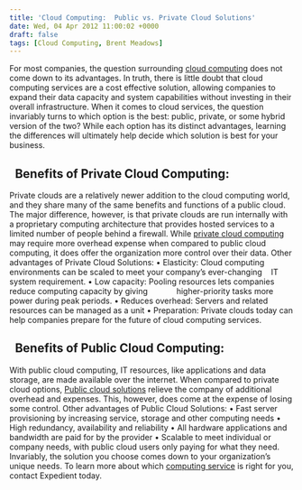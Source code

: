 ```yaml
---
title: 'Cloud Computing:  Public vs. Private Cloud Solutions'
date: Wed, 04 Apr 2012 11:00:02 +0000
draft: false
tags: [Cloud Computing, Brent Meadows]
---
```


For most companies, the question surrounding [cloud computing](https://www.expedient.com/cloud-computing/ "cloud computing") does not come down to its advantages. In truth, there is little doubt that cloud computing services are a cost effective solution, allowing companies to expand their data capacity and system capabilities without investing in their overall infrastructure. When it comes to cloud services, the question invariably turns to which option is the best: public, private, or some hybrid version of the two? While each option has its distinct advantages, learning the differences will ultimately help decide which solution is best for your business.  

  Benefits of Private Cloud Computing:
--------------------------------------

Private clouds are a relatively newer addition to the cloud computing world, and they share many of the same benefits and functions of a public cloud. The major difference, however, is that private clouds are run internally with a proprietary computing architecture that provides hosted services to a limited number of people behind a firewall. While [private cloud computing](https://www.expedient.com/cloud-computing/private-cloud-computing/ "private cloud computing") may require more overhead expense when compared to public cloud computing, it does offer the organization more control over their data. Other advantages of Private Cloud Solutions: • Elasticity: Cloud computing environments can be scaled to meet your company’s ever-changing    IT system requirement. • Low capacity: Pooling resources lets companies reduce computing capacity by giving             higher-priority tasks more power during peak periods. • Reduces overhead: Servers and related resources can be managed as a unit • Preparation: Private clouds today can help companies prepare for the future of cloud computing services.  

  Benefits of Public Cloud Computing:
-------------------------------------

With public cloud computing, IT resources, like applications and data storage, are made available over the internet. When compared to private cloud options, [Public cloud solutions](https://www.expedient.com/cloud-computing/public-cloud-computing/ "public cloud computing solutions") relieve the company of additional overhead and expenses. This, however, does come at the expense of losing some control. Other advantages of Public Cloud Solutions: • Fast server provisioning by increasing service, storage and other computing needs • High redundancy, availability and reliability • All hardware applications and bandwidth are paid for by the provider • Scalable to meet individual or company needs, with public cloud users only paying for what they need. Invariably, the solution you choose comes down to your organization’s unique needs. To learn more about which [computing service](https://www.expedient.com/cloud-computing/) is right for you, contact Expedient today.